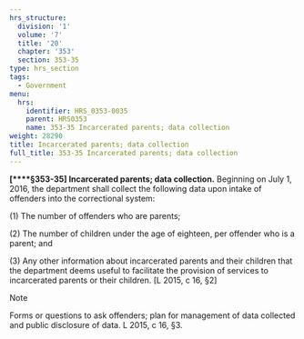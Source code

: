 ```yaml
---
hrs_structure:
  division: '1'
  volume: '7'
  title: '20'
  chapter: '353'
  section: 353-35
type: hrs_section
tags:
  - Government
menu:
  hrs:
    identifier: HRS_0353-0035
    parent: HRS0353
    name: 353-35 Incarcerated parents; data collection
weight: 28290
title: Incarcerated parents; data collection
full_title: 353-35 Incarcerated parents; data collection
---
```

**[****§353-35] Incarcerated parents; data collection.** Beginning on July 1, 2016, the department shall collect the following data upon intake of offenders into the correctional system:

(1) The number of offenders who are parents;

(2) The number of children under the age of eighteen, per offender who is a parent; and

(3) Any other information about incarcerated parents and their children that the department deems useful to facilitate the provision of services to incarcerated parents or their children. [L 2015, c 16, §2]

Note

Forms or questions to ask offenders; plan for management of data collected and public disclosure of data. L 2015, c 16, §3.